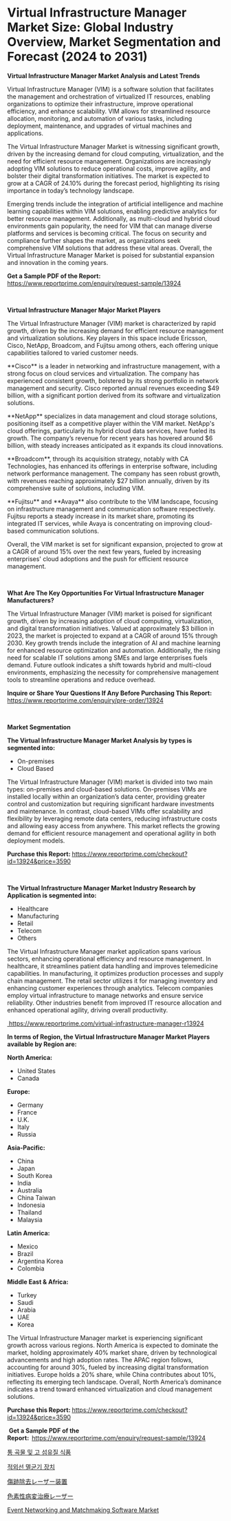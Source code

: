 <p><h1>Virtual Infrastructure Manager Market Size: Global Industry Overview, Market Segmentation and Forecast (2024 to 2031)</h1></p><p><strong>Virtual Infrastructure Manager Market Analysis and Latest Trends</strong></p>
<p><p>Virtual Infrastructure Manager (VIM) is a software solution that facilitates the management and orchestration of virtualized IT resources, enabling organizations to optimize their infrastructure, improve operational efficiency, and enhance scalability. VIM allows for streamlined resource allocation, monitoring, and automation of various tasks, including deployment, maintenance, and upgrades of virtual machines and applications.</p><p>The Virtual Infrastructure Manager Market is witnessing significant growth, driven by the increasing demand for cloud computing, virtualization, and the need for efficient resource management. Organizations are increasingly adopting VIM solutions to reduce operational costs, improve agility, and bolster their digital transformation initiatives. The market is expected to grow at a CAGR of 24.10% during the forecast period, highlighting its rising importance in today’s technology landscape.</p><p>Emerging trends include the integration of artificial intelligence and machine learning capabilities within VIM solutions, enabling predictive analytics for better resource management. Additionally, as multi-cloud and hybrid cloud environments gain popularity, the need for VIM that can manage diverse platforms and services is becoming critical. The focus on security and compliance further shapes the market, as organizations seek comprehensive VIM solutions that address these vital areas. Overall, the Virtual Infrastructure Manager Market is poised for substantial expansion and innovation in the coming years.</p></p>
<p><strong>Get a Sample PDF of the Report:&nbsp;</strong> <a href="https://www.reportprime.com/enquiry/request-sample/13924">https://www.reportprime.com/enquiry/request-sample/13924</a></p>
<p>&nbsp;</p>
<p><strong>Virtual Infrastructure Manager Major Market Players</strong></p>
<p><p>The Virtual Infrastructure Manager (VIM) market is characterized by rapid growth, driven by the increasing demand for efficient resource management and virtualization solutions. Key players in this space include Ericsson, Cisco, NetApp, Broadcom, and Fujitsu among others, each offering unique capabilities tailored to varied customer needs.</p><p>**Cisco** is a leader in networking and infrastructure management, with a strong focus on cloud services and virtualization. The company has experienced consistent growth, bolstered by its strong portfolio in network management and security. Cisco reported annual revenues exceeding $49 billion, with a significant portion derived from its software and virtualization solutions.</p><p>**NetApp** specializes in data management and cloud storage solutions, positioning itself as a competitive player within the VIM market. NetApp's cloud offerings, particularly its hybrid cloud data services, have fueled its growth. The company’s revenue for recent years has hovered around $6 billion, with steady increases anticipated as it expands its cloud innovations.</p><p>**Broadcom**, through its acquisition strategy, notably with CA Technologies, has enhanced its offerings in enterprise software, including network performance management. The company has seen robust growth, with revenues reaching approximately $27 billion annually, driven by its comprehensive suite of solutions, including VIM.</p><p>**Fujitsu** and **Avaya** also contribute to the VIM landscape, focusing on infrastructure management and communication software respectively. Fujitsu reports a steady increase in its market share, promoting its integrated IT services, while Avaya is concentrating on improving cloud-based communication solutions.</p><p>Overall, the VIM market is set for significant expansion, projected to grow at a CAGR of around 15% over the next few years, fueled by increasing enterprises' cloud adoptions and the push for efficient resource management.</p></p>
<p>&nbsp;</p>
<p><strong>What Are The Key Opportunities For Virtual Infrastructure Manager Manufacturers?</strong></p>
<p><p>The Virtual Infrastructure Manager (VIM) market is poised for significant growth, driven by increasing adoption of cloud computing, virtualization, and digital transformation initiatives. Valued at approximately $3 billion in 2023, the market is projected to expand at a CAGR of around 15% through 2030. Key growth trends include the integration of AI and machine learning for enhanced resource optimization and automation. Additionally, the rising need for scalable IT solutions among SMEs and large enterprises fuels demand. Future outlook indicates a shift towards hybrid and multi-cloud environments, emphasizing the necessity for comprehensive management tools to streamline operations and reduce overhead.</p></p>
<p><strong>Inquire or Share Your Questions If Any Before Purchasing This Report:</strong> <a href="https://www.reportprime.com/enquiry/pre-order/13924">https://www.reportprime.com/enquiry/pre-order/13924</a></p>
<p>&nbsp;</p>
<p><strong>Market Segmentation</strong></p>
<p><strong>The Virtual Infrastructure Manager Market Analysis by types is segmented into:</strong></p>
<p><ul><li>On-premises</li><li>Cloud Based</li></ul></p>
<p><p>The Virtual Infrastructure Manager (VIM) market is divided into two main types: on-premises and cloud-based solutions. On-premises VIMs are installed locally within an organization’s data center, providing greater control and customization but requiring significant hardware investments and maintenance. In contrast, cloud-based VIMs offer scalability and flexibility by leveraging remote data centers, reducing infrastructure costs and allowing easy access from anywhere. This market reflects the growing demand for efficient resource management and operational agility in both deployment models.</p></p>
<p><strong>Purchase this Report:&nbsp;</strong><a href="https://www.reportprime.com/checkout?id=13924&price=3590">https://www.reportprime.com/checkout?id=13924&price=3590</a></p>
<p>&nbsp;</p>
<p><strong>The Virtual Infrastructure Manager Market Industry Research by Application is segmented into:</strong></p>
<p><ul><li>Healthcare</li><li>Manufacturing</li><li>Retail</li><li>Telecom</li><li>Others</li></ul></p>
<p><p>The Virtual Infrastructure Manager market application spans various sectors, enhancing operational efficiency and resource management. In healthcare, it streamlines patient data handling and improves telemedicine capabilities. In manufacturing, it optimizes production processes and supply chain management. The retail sector utilizes it for managing inventory and enhancing customer experiences through analytics. Telecom companies employ virtual infrastructure to manage networks and ensure service reliability. Other industries benefit from improved IT resource allocation and enhanced operational agility, driving overall productivity.</p></p>
<p><a href="https://www.reportprime.com/virtual-infrastructure-manager-r13924">&nbsp;https://www.reportprime.com/virtual-infrastructure-manager-r13924</a></p>
<p><strong>In terms of Region, the Virtual Infrastructure Manager Market Players available by Region are:</strong></p>
<p>
    <p> <strong> North America: </strong>
        <ul>
            <li>United States</li>
            <li>Canada</li>
        </ul>
        </p> 
    <p> <strong> Europe: </strong>
        <ul>
            <li>Germany</li>
            <li>France</li>
            <li>U.K.</li>
            <li>Italy</li>
            <li>Russia</li>
        </ul>
        </p> 
    <p> <strong> Asia-Pacific: </strong>
        <ul>
            <li>China</li>
            <li>Japan</li>
            <li>South Korea</li>
            <li>India</li>
            <li>Australia</li>
            <li>China Taiwan</li>
            <li>Indonesia</li>
            <li>Thailand</li>
            <li>Malaysia</li>
        </ul>
        </p> 
    <p> <strong> Latin America: </strong>
        <ul>
            <li>Mexico</li>
            <li>Brazil</li>
            <li>Argentina Korea</li>
            <li>Colombia</li>
        </ul>
        </p> 
    <p> <strong> Middle East & Africa: </strong>
        <ul>
            <li>Turkey</li>
            <li>Saudi</li>
            <li>Arabia</li>
            <li>UAE</li>
            <li>Korea</li>
        </ul>
    </p>
    </p>
<p><p>The Virtual Infrastructure Manager market is experiencing significant growth across various regions. North America is expected to dominate the market, holding approximately 40% market share, driven by technological advancements and high adoption rates. The APAC region follows, accounting for around 30%, fueled by increasing digital transformation initiatives. Europe holds a 20% share, while China contributes about 10%, reflecting its emerging tech landscape. Overall, North America’s dominance indicates a trend toward enhanced virtualization and cloud management solutions.</p></p>
<p><strong>Purchase this Report: </strong><a href="https://www.reportprime.com/checkout?id=13924&price=3590">https://www.reportprime.com/checkout?id=13924&price=3590</a></p>
<p>&nbsp;<strong>Get a Sample PDF of the Report:&nbsp;&nbsp;</strong><a href="https://www.reportprime.com/enquiry/request-sample/13924">https://www.reportprime.com/enquiry/request-sample/13924</a></p>
<p><strong></strong></p>
<p><p><a href="https://github.com/laholand/Market-Research-Report-List-6/blob/main/59380986936.md">통 곡물 및 고 섬유질 식품</a></p><p><a href="https://medium.com/@ayesakhan333/%EC%84%B8%EA%B3%84-infrared-sterilizer-apparatus-market-%EC%9D%80-2024%EC%97%90%EC%84%9C-2031%EB%A1%9C-%EC%97%B0%ED%8F%89%EA%B7%A0-%EC%A6%9D%EA%B0%80%EC%9C%A8%EC%9D%84-%EB%B3%B4%EC%9D%BC-%EA%B2%83%EC%9C%BC%EB%A1%9C-%EC%98%88%EC%83%81%EB%90%A9%EB%8B%88%EB%8B%A4-fae983df7c1e">적외선 멸균기 장치</a></p><p><a href="https://medium.com/@tubbs463/scar-removal-laser-equipment-market-%E3%81%AF-%E3%82%B3%E3%82%B9%E3%83%88%E7%AE%A1%E7%90%86%E3%81%A8%E5%8A%B9%E7%8E%87%E5%90%91%E4%B8%8A%E3%82%92%E5%84%AA%E5%85%88%E3%81%97%E3%81%BE%E3%81%99-%E3%81%95%E3%82%89%E3%81%AB-%E5%A0%B1%E5%91%8A%E6%9B%B8%E3%81%AF%E5%B8%82%E5%A0%B4%E3%81%AE%E9%9C%80%E8%A6%81%E9%9D%A2%E3%81%A8%E4%BE%9B%E7%B5%A6%E9%9D%A2%E3%81%AE%E4%B8%A1%E6%96%B9%E3%82%92%E3%82%AB%E3%83%90%E3%83%BC%E3%81%97%E3%81%A6%E3%81%84%E3%81%BE%E3%81%99-scar-0f6e8e265c7c">傷跡除去レーザー装置</a></p><p><a href="https://medium.com/@tubbs463/pigmented-lesion-treatment-laser-market-%E3%81%AF-%E3%82%B3%E3%82%B9%E3%83%88%E7%AE%A1%E7%90%86%E3%81%A8%E5%8A%B9%E7%8E%87%E5%90%91%E4%B8%8A%E3%82%92%E5%84%AA%E5%85%88%E3%81%97%E3%81%BE%E3%81%99-%E3%81%95%E3%82%89%E3%81%AB-%E5%A0%B1%E5%91%8A%E6%9B%B8%E3%81%AF%E5%B8%82%E5%A0%B4%E3%81%AE%E9%9C%80%E8%A6%81%E9%9D%A2%E3%81%A8%E4%BE%9B%E7%B5%A6%E9%9D%A2%E3%81%AE%E4%B8%A1%E6%96%B9%E3%82%92%E3%82%AB%E3%83%90%E3%83%BC%E3%81%97%E3%81%A6%E3%81%84%E3%81%BE%E3%81%99-0ab071f88dfb">色素性病変治療レーザー</a></p><p><a href="https://medium.com/@paulalkim0612024/global-event-networking-and-matchmaking-software-market-opportunities-and-forecast-for-period-from-696ba56dd5a5">Event Networking and Matchmaking Software Market</a></p></p>